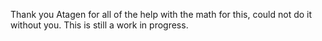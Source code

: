 Thank you Atagen for all of the help with the math for this, could not do it without you.
This is still a work in progress. 